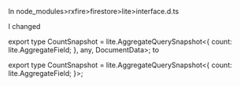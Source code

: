 In node_modules>rxfire>firestore>lite>interface.d.ts

I changed

export type CountSnapshot = lite.AggregateQuerySnapshot<{
    count: lite.AggregateField<number>;
}, any, DocumentData>;
to

export type CountSnapshot = lite.AggregateQuerySnapshot<{
    count: lite.AggregateField<number>;
}>;
